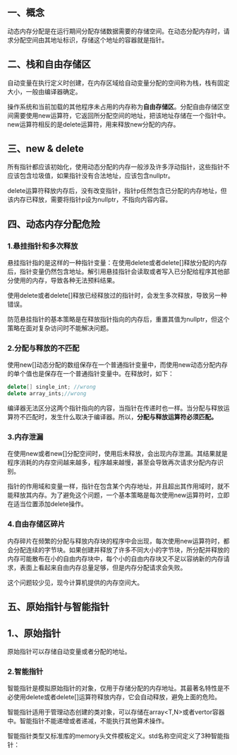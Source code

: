## 一、概念

动态内存分配是在运行期间分配存储数据需要的存储空间。在动态分配内存时，请求分配空间由其地址标识，存储这个地址的容器就是指针。



## 二、栈和自由存储区

自动变量在执行定义时创建，在内存区域给自动变量分配的空间称为栈，栈有固定大小，一般由编译器确定。

操作系统和当前加载的其他程序未占用的内存称为**自由存储区**。分配自由存储区空间需要使用new运算符，它返回所分配空间的地址，把该地址存储在一个指针中。new运算符相反的是delete运算符，用来释放new分配的内存。

## 三、new & delete

所有指针都应该初始化，使用动态分配的内存一般涉及许多浮动指针，这些指针不应该包含垃圾值，如果指针没有合法地址，应该包含nullptr。

delete运算符释放内存后，没有改变指针，指针p任然包含已分配的内存地址，但该内存已释放，需要将指针p设为nullptr，不指向内容内容。

## 四、动态内存分配危险

### 1.悬挂指针和多次释放

悬挂指针指的是这样的一种指针变量：在使用delete或者delete[]释放分配的内存后，指针变量仍然包含地址。解引用悬挂指针会读取或者写入已分配给程序其他部分使用的内存，导致各种无法预料结果。

使用delete或者delete[]释放已经释放过的指针时，会发生多次释放，导致另一种错误。

防范悬挂指针的基本策略是在释放指针指向的内存后，重置其值为nullptr，但这个策略在面对复杂访问时不能解决问题。

### 2.分配与释放的不匹配

使用new[]动态分配的数组保存在一个普通指针变量中，而使用new动态分配内存的单个值也是保存在一个普通指针变量中。在释放时，如下：

```c++
delete[] single_int; //wrong
delete array_ints;//wrong
```

编译器无法区分这两个指针指向的内容，当指针在传递时也一样。当分配与释放运算符不匹配时，发生什么取决于编译器。所以，**分配与释放运算符必须匹配。**

### 3.内存泄漏

在使用new或者new[]分配空间时，使用后未释放，会出现内存泄漏。其结果就是程序消耗的内存空间越来越多，程序越来越慢，甚至会导致再次请求分配内存识别。

指针的作用域和变量一样，指针在包含某个内存地址，并且超出其作用域时，就不能释放其内存。为了避免这个问题，一个基本策略是每次使用new运算符时，立即在适当位置添加delete操作。

### 4.自由存储区碎片

内存碎片在频繁的分配与释放内存块的程序中会出现，每次使用new运算符时，都会分配连续的字节块。如果创建并释放了许多不同大小的字节块，所分配并释放的内存可能散布在小的自由内存块中，每个小的自由内存块又不足以容纳新的内存请求，表面上看起来自由内存总量足够，但是内存分配请求会失败。

这个问题较少见，现今计算机提供的内存空间大。

## 五、原始指针与智能指针

## 1.、原始指针

原始指针可以存储自动变量或者分配的地址。

### 2.智能指针

智能指针是模拟原始指针的对象，仅用于存储分配的内存地址。其最著名特性是不必使用delete或者delete[]运算符释放内存，它会自动释放，避免上面的危险。

智能指针适用于管理动态创建的类对象，可以存储在array<T,N>或者vertor<T>容器中。智能指针不能递增或者递减，不能执行其他算术操作。

智能指针类型又标准库的memory头文件模板定义。std名称空间定义了3种智能指针：

